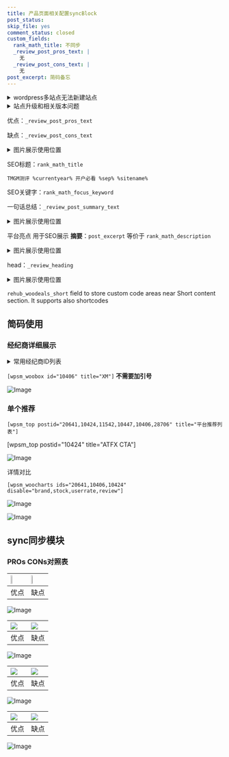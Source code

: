 ```yaml
---
title: 产品页面相关配置syncBlock
post_status: 
skip_file: yes
comment_status: closed
custom_fields:
  rank_math_title: 不同步
  _review_post_pros_text: |
    无
  _review_post_cons_text: |
    无
post_excerpt: 简码备忘
---
```

<details><summary>wordpress多站点无法新建站点</summary>

<li>和报错需要清理cookies一样的原因</li>
<li>wp-config.php里面<code>define( 'SUBDOMAIN_INSTALL', false );//子域名安装</code></li>
<li>新建子站点是用<code>define( 'SUBDOMAIN_INSTALL', true);//子域名安装</code> 完成以后，改成<code>false</code></li>
</details>

<details><summary>站点升级和相关版本问题</summary>

<p>wordpress：5.9.9
woocommerce：7.5.1
出现问题的地方：主题选项里面>><strong>Product layout >>compact style</strong></p>
<p>如何出现没有用过的字段 导致无法保存。先导出配置 然后进行修改，后面再次恢复即可。</p>
<p>出现部分字段无法显示时，需要返回默认布局后，对产品进行保存就好了。</p>
<p></p>
</details>

优点：`_review_post_pros_text`

缺点：`_review_post_cons_text`

<details><summary>图片展示使用位置</summary>

<img src="https://prod-files-secure.s3.us-west-2.amazonaws.com/39ed1227-6d7d-4570-be36-9ccd4a2c4241/f51d3d83-55d4-4bdf-9604-f37ec77ab556/Untitled.png?X-Amz-Algorithm=AWS4-HMAC-SHA256&X-Amz-Content-Sha256=UNSIGNED-PAYLOAD&X-Amz-Credential=ASIAZI2LB466RY55SRGJ%2F20250728%2Fus-west-2%2Fs3%2Faws4_request&X-Amz-Date=20250728T225525Z&X-Amz-Expires=3600&X-Amz-Security-Token=IQoJb3JpZ2luX2VjEG0aCXVzLXdlc3QtMiJIMEYCIQCbCLp7A46RfsH9LEST1WP8li2AFRCfK7B3B%2BSwtt8RGQIhAJ6%2F0PVkYP1nlRB6bAciIxQlh%2FPKHmfoWRJ0kbL1GSYaKogECJb%2F%2F%2F%2F%2F%2F%2F%2F%2F%2FwEQABoMNjM3NDIzMTgzODA1IgzRROl%2BUhiYDfPtiOcq3AOmpZ4MpDeWGKyAUuE92u21S9C276IbkaydD0pU8tmLBPLwt1SBI4jqtV7WvhpXV43ikIzoumoIwAIudRbNPIc0k%2F0NvO4s2iIIaORux9yurGiC4AuEjaBu%2FMG%2BaEr3exfDMCqZzNCeYYCyMzrpX3J7l06j1V2ld5KEWkZITB%2BuYXcERg7k%2FOwy7l2x8XjOi3NomAea8H0KrJULGHi87mCqzvgLv%2B7TCHGhBZawiLOixwXpBsDfy9FISSc5BJW%2BRzQX0oA%2BTo%2BOsPbRHTdoc1NwWWR%2B5%2BCT0uAEBqr7opM3EtPTLf7kEt9IRVrhdjk18vI5J80BSfv7%2BAhRWyVYD3pC3Fepl0Iw%2FQmoZ3Y3Fc13p8hYKvRANWCehPfk5CdAbCpNj6Mh4lZj%2F1dwq%2BNq9rWx69hTkhIKJxPOUA%2Bt%2B3SJzL%2BkVfFhGfVZOwOJqwpbrJ85JK9yS0TgPuG5kbG%2F0PRCkazTXxQhJVaCYB2WYd7wR8l0Idc0OXZY3iyWRUVd%2BQ7G8AkqnTaCzTnLtzAPKfPPQfYa%2B8TESTHDbQSAnTfZmVL9iM3JsjRQ0Ystlfo4vm%2F4FT%2Fhi%2BimFrhXiR3tOZhBiwpfshyc7uTJ2k1axaU3ZLEkTAhi9T%2FoFPwoPzC9zZ%2FEBjqkAfpw5ZeLKa9WdTsSr6ZWBxRwZI6m56yqgdXaQiPBaF0XOTkocwwQ8X21nVDX1%2B2iHw9k5fCAAYrDKypPgQL3sVh1pCIwlW5n%2FXNZE77X814d%2FqcwbhHy5nBk0Zq9iPXzS0c6FBVnUzssIsitfJoHNbc5JSfX3C4hGwH7pH3q0nFgv5blQhTyk2rXfq1R%2Bs95sUSSUeDlCFcot%2B%2Fy6jKZ%2FI5zDZIP&X-Amz-Signature=f366e3051b8ce71e4196f8f5329b020703e510009bd29bd0ed0d0875df4ec9bd&X-Amz-SignedHeaders=host&x-amz-checksum-mode=ENABLED&x-id=GetObject" alt="Image">
</details>

SEO标题：`rank_math_title`

`TMGM测评 %currentyear% 开户必看 %sep% %sitename%`

SEO关键字：`rank_math_focus_keyword`

一句话总结：`_review_post_summary_text`

<details><summary>图片展示使用位置</summary>

<img src="https://prod-files-secure.s3.us-west-2.amazonaws.com/39ed1227-6d7d-4570-be36-9ccd4a2c4241/4b96a922-296c-4f4e-8630-d1c870cbce01/Untitled.png?X-Amz-Algorithm=AWS4-HMAC-SHA256&X-Amz-Content-Sha256=UNSIGNED-PAYLOAD&X-Amz-Credential=ASIAZI2LB466UH3R63LX%2F20250728%2Fus-west-2%2Fs3%2Faws4_request&X-Amz-Date=20250728T225525Z&X-Amz-Expires=3600&X-Amz-Security-Token=IQoJb3JpZ2luX2VjEG0aCXVzLXdlc3QtMiJHMEUCIQCQZcwpF28n8x8X%2FMj1e6Ciwcxk4PXgMBdCg3o8H9UGFQIgQKUeFWt%2FuImIZuMVweKrWXfbsFafQAy9PBHnUqvJTkQqiAQIlv%2F%2F%2F%2F%2F%2F%2F%2F%2F%2FARAAGgw2Mzc0MjMxODM4MDUiDJBVLO06tLokQZ3CSSrcA13FS5%2FgCkHn9TQV6xTx2oS9c9Bxbhg9Z9MOGFmBY%2BjSCZ4Vk9j8XYA8XUGM%2FAz1ILGe4%2BSnchLsUTCCPhNIJgOITgYPAQxPpFA16SfcOS0D7d3lepAp4vhcrY5LTTtukwY%2BwAlZo03xsgM3mYRJnvFjwhtxISLZl2MyLjlIippWBOFJcaxMsqBIk1Z4MglTMdToXdldPSeWZn3Q0k82nEg7IoTEpXo%2F%2BMf0LHzg6CP5rzD5lOyrS8vKYajHHcwtElwKI5K24o96a84RB3wZsk2ZVO2OpjSgTFj2q7yy%2BXa1ROuv5lwiFMw14V3zTarIzgtaHQCFGw3r9VrdzR1SlbOBRJVdSb3vgZX4W2MoMQQjfyD%2FJ7yrB6blaZnkFAHUWsYpxnKgZL30suM4Z5M1Y4aR80OCeumeeQFYZx0FY0B1giAAQRFtxDiCO6tNNk7nEp8twfhAZn6TFypVQpyCCRYkdDu%2Bp5sRlPW%2BekY%2FY7llQ%2BDJD%2BV2Spjw0BGwM6%2F8zVtt4Km%2FWgbLS9Zv3fYWWPysGLHp2z2Qk%2BRv0r7mJXtOIyxYeCebrEY92JpEuaz2wdyY1tkh21URBaR1fm2PCL7%2Fss8h1TuhotXKK5E0THz%2BKZoz4VNHSoaNgaf7MPzNn8QGOqUBe95p8zND%2BuOYlnKQFanffqPen%2BV5pDqfILcFW024fmgBa%2FWB5%2BgI0JczsLLm61ClnkWblVW2JYKd7qwyGiCS1uOHpmec%2BjHbKeFmFSMeRSp7wpu8Gv8ljfebXUSw3Du4M%2FnkrMdhtiIlYUp7nqh6S06f2ZxmLySIrrI60RsRlyI1kz6WTt2YiGxYL6LJxPeHj4%2Fkr369srhoWyHUPbDFlOub6k0l&X-Amz-Signature=89870cb848365d633d3286170f481434c295c7905b65ed82951837c9268bc1e8&X-Amz-SignedHeaders=host&x-amz-checksum-mode=ENABLED&x-id=GetObject" alt="Image">
</details>

平台亮点 用于SEO展示 **摘要**：`post_excerpt`  等价于 `rank_math_description`

<details><summary>图片展示使用位置</summary>

<img src="https://prod-files-secure.s3.us-west-2.amazonaws.com/39ed1227-6d7d-4570-be36-9ccd4a2c4241/1ee11f63-b60a-4dfe-a7a7-d58ff23b5d88/Untitled.png?X-Amz-Algorithm=AWS4-HMAC-SHA256&X-Amz-Content-Sha256=UNSIGNED-PAYLOAD&X-Amz-Credential=ASIAZI2LB466X46NFYK3%2F20250728%2Fus-west-2%2Fs3%2Faws4_request&X-Amz-Date=20250728T225525Z&X-Amz-Expires=3600&X-Amz-Security-Token=IQoJb3JpZ2luX2VjEG0aCXVzLXdlc3QtMiJHMEUCIBGR%2Bm%2Bbn6i%2Bl5RR0g5MpxXijGGYu2iDDra6j6xKUPFXAiEAyhqJqHTTWKf%2F85Nvbl5gNDlKlyjXNhqYUMvOS08O0icqiAQIlv%2F%2F%2F%2F%2F%2F%2F%2F%2F%2FARAAGgw2Mzc0MjMxODM4MDUiDIbeAgNMnO4PdaJ%2BUircAxdqp9SIRce4gA9mZ6yNioID6NsTlnkrEsFZGNN8vOu2MpBFSvW8QiZAEt44y32Q2%2Bd4traKKQ6HSNbFigWfR9fGjiDF32wyEogfCvn4LpoilcxwNaALTMH6FTWqJsJPkbclJLtFjn8mvM2DktfhNr4HJRNbkuz7UuiyTEhUOvxXukJicAfzkSMaKbJZtND9FUneK%2F%2FJ4AgtwE%2BhXsI4IVVf6miHIUvRCoCeAgassVkLRbSSTQdR6Eu0Uh6IjkHqLFiAr1BbrfTQO%2FJp9GMlp4cCH8viD94GyPhbcTLrmi2hUdjXci6UGq%2Fqr1HCYTw%2Fr3YkVP9ZpdU3BRSbOCYzNCGkWQaSAQlTeN95ltDpdFSK2Mp%2FG81VtKYOVojSzRsVwT0gipFsYtLnTGlu5NUdxDbPG6pDae7hDcSOJbOnxNhji0AyPL8tHjxC368oVUZgvZLi%2Fv0sgMsbRi6%2ForKrsN5P3Iq3zZGGhyiI47o1O%2FTpvGQA2VmaeoSXGb9L3QKW%2B%2BF6a646up%2B3gm2C8yJ%2FaADwHFmp%2FCiLelKx%2FmLZalTMgXpLzvf9gFxa%2BAJuPi9NZqXlto0les6ujOY2RhAiEJCFtIZQ1ggdGvLbHz4fAEF9N715KTAqN0gNftu6MM%2FNn8QGOqUBBnt%2B8KYQxFdq5vxVbbgC3Z5Ju3Vc1V9RghTC5c%2FXXMXL9%2FkG6Z488kqIOwfyvhUZhmtsknxPdfVYKbSX87Koc981ezlvSrTs6wiC730s54shzjT9pLdTaeBPqTN80nHgLzthzm9MQHKG%2FWUGuaeDPsopCcP1LFBse6nKsvkP4IoGPa3uHoMFUOz4Q%2FoAnVDsncQ6xP0M99rBGBgRQVLiOJl1q7q9&X-Amz-Signature=81c502d277c86a243a690d8580f7f4603761a0adef3c5f7ca07641f8b68fed7b&X-Amz-SignedHeaders=host&x-amz-checksum-mode=ENABLED&x-id=GetObject" alt="Image">
<img src="https://prod-files-secure.s3.us-west-2.amazonaws.com/39ed1227-6d7d-4570-be36-9ccd4a2c4241/ad4118b5-78d8-4fbe-801e-3b29b5d99c01/Untitled.png?X-Amz-Algorithm=AWS4-HMAC-SHA256&X-Amz-Content-Sha256=UNSIGNED-PAYLOAD&X-Amz-Credential=ASIAZI2LB466X46NFYK3%2F20250728%2Fus-west-2%2Fs3%2Faws4_request&X-Amz-Date=20250728T225525Z&X-Amz-Expires=3600&X-Amz-Security-Token=IQoJb3JpZ2luX2VjEG0aCXVzLXdlc3QtMiJHMEUCIBGR%2Bm%2Bbn6i%2Bl5RR0g5MpxXijGGYu2iDDra6j6xKUPFXAiEAyhqJqHTTWKf%2F85Nvbl5gNDlKlyjXNhqYUMvOS08O0icqiAQIlv%2F%2F%2F%2F%2F%2F%2F%2F%2F%2FARAAGgw2Mzc0MjMxODM4MDUiDIbeAgNMnO4PdaJ%2BUircAxdqp9SIRce4gA9mZ6yNioID6NsTlnkrEsFZGNN8vOu2MpBFSvW8QiZAEt44y32Q2%2Bd4traKKQ6HSNbFigWfR9fGjiDF32wyEogfCvn4LpoilcxwNaALTMH6FTWqJsJPkbclJLtFjn8mvM2DktfhNr4HJRNbkuz7UuiyTEhUOvxXukJicAfzkSMaKbJZtND9FUneK%2F%2FJ4AgtwE%2BhXsI4IVVf6miHIUvRCoCeAgassVkLRbSSTQdR6Eu0Uh6IjkHqLFiAr1BbrfTQO%2FJp9GMlp4cCH8viD94GyPhbcTLrmi2hUdjXci6UGq%2Fqr1HCYTw%2Fr3YkVP9ZpdU3BRSbOCYzNCGkWQaSAQlTeN95ltDpdFSK2Mp%2FG81VtKYOVojSzRsVwT0gipFsYtLnTGlu5NUdxDbPG6pDae7hDcSOJbOnxNhji0AyPL8tHjxC368oVUZgvZLi%2Fv0sgMsbRi6%2ForKrsN5P3Iq3zZGGhyiI47o1O%2FTpvGQA2VmaeoSXGb9L3QKW%2B%2BF6a646up%2B3gm2C8yJ%2FaADwHFmp%2FCiLelKx%2FmLZalTMgXpLzvf9gFxa%2BAJuPi9NZqXlto0les6ujOY2RhAiEJCFtIZQ1ggdGvLbHz4fAEF9N715KTAqN0gNftu6MM%2FNn8QGOqUBBnt%2B8KYQxFdq5vxVbbgC3Z5Ju3Vc1V9RghTC5c%2FXXMXL9%2FkG6Z488kqIOwfyvhUZhmtsknxPdfVYKbSX87Koc981ezlvSrTs6wiC730s54shzjT9pLdTaeBPqTN80nHgLzthzm9MQHKG%2FWUGuaeDPsopCcP1LFBse6nKsvkP4IoGPa3uHoMFUOz4Q%2FoAnVDsncQ6xP0M99rBGBgRQVLiOJl1q7q9&X-Amz-Signature=8431be25153b518526b583f5271b47af2c8d8ab80a5d5bd4adc9d879089b22b3&X-Amz-SignedHeaders=host&x-amz-checksum-mode=ENABLED&x-id=GetObject" alt="Image">
<img src="https://prod-files-secure.s3.us-west-2.amazonaws.com/39ed1227-6d7d-4570-be36-9ccd4a2c4241/a38cf7c9-a79c-4b64-9e94-13589fe0758b/Untitled.png?X-Amz-Algorithm=AWS4-HMAC-SHA256&X-Amz-Content-Sha256=UNSIGNED-PAYLOAD&X-Amz-Credential=ASIAZI2LB466X46NFYK3%2F20250728%2Fus-west-2%2Fs3%2Faws4_request&X-Amz-Date=20250728T225525Z&X-Amz-Expires=3600&X-Amz-Security-Token=IQoJb3JpZ2luX2VjEG0aCXVzLXdlc3QtMiJHMEUCIBGR%2Bm%2Bbn6i%2Bl5RR0g5MpxXijGGYu2iDDra6j6xKUPFXAiEAyhqJqHTTWKf%2F85Nvbl5gNDlKlyjXNhqYUMvOS08O0icqiAQIlv%2F%2F%2F%2F%2F%2F%2F%2F%2F%2FARAAGgw2Mzc0MjMxODM4MDUiDIbeAgNMnO4PdaJ%2BUircAxdqp9SIRce4gA9mZ6yNioID6NsTlnkrEsFZGNN8vOu2MpBFSvW8QiZAEt44y32Q2%2Bd4traKKQ6HSNbFigWfR9fGjiDF32wyEogfCvn4LpoilcxwNaALTMH6FTWqJsJPkbclJLtFjn8mvM2DktfhNr4HJRNbkuz7UuiyTEhUOvxXukJicAfzkSMaKbJZtND9FUneK%2F%2FJ4AgtwE%2BhXsI4IVVf6miHIUvRCoCeAgassVkLRbSSTQdR6Eu0Uh6IjkHqLFiAr1BbrfTQO%2FJp9GMlp4cCH8viD94GyPhbcTLrmi2hUdjXci6UGq%2Fqr1HCYTw%2Fr3YkVP9ZpdU3BRSbOCYzNCGkWQaSAQlTeN95ltDpdFSK2Mp%2FG81VtKYOVojSzRsVwT0gipFsYtLnTGlu5NUdxDbPG6pDae7hDcSOJbOnxNhji0AyPL8tHjxC368oVUZgvZLi%2Fv0sgMsbRi6%2ForKrsN5P3Iq3zZGGhyiI47o1O%2FTpvGQA2VmaeoSXGb9L3QKW%2B%2BF6a646up%2B3gm2C8yJ%2FaADwHFmp%2FCiLelKx%2FmLZalTMgXpLzvf9gFxa%2BAJuPi9NZqXlto0les6ujOY2RhAiEJCFtIZQ1ggdGvLbHz4fAEF9N715KTAqN0gNftu6MM%2FNn8QGOqUBBnt%2B8KYQxFdq5vxVbbgC3Z5Ju3Vc1V9RghTC5c%2FXXMXL9%2FkG6Z488kqIOwfyvhUZhmtsknxPdfVYKbSX87Koc981ezlvSrTs6wiC730s54shzjT9pLdTaeBPqTN80nHgLzthzm9MQHKG%2FWUGuaeDPsopCcP1LFBse6nKsvkP4IoGPa3uHoMFUOz4Q%2FoAnVDsncQ6xP0M99rBGBgRQVLiOJl1q7q9&X-Amz-Signature=cb02233826882ec68bcd63b90e71fa06a2a7019d0ffc27b76af25f9236c45460&X-Amz-SignedHeaders=host&x-amz-checksum-mode=ENABLED&x-id=GetObject" alt="Image">
<img src="https://prod-files-secure.s3.us-west-2.amazonaws.com/39ed1227-6d7d-4570-be36-9ccd4a2c4241/7da6fc1e-d2ac-42ae-8c75-cb5749aa18f6/Untitled.png?X-Amz-Algorithm=AWS4-HMAC-SHA256&X-Amz-Content-Sha256=UNSIGNED-PAYLOAD&X-Amz-Credential=ASIAZI2LB466X46NFYK3%2F20250728%2Fus-west-2%2Fs3%2Faws4_request&X-Amz-Date=20250728T225525Z&X-Amz-Expires=3600&X-Amz-Security-Token=IQoJb3JpZ2luX2VjEG0aCXVzLXdlc3QtMiJHMEUCIBGR%2Bm%2Bbn6i%2Bl5RR0g5MpxXijGGYu2iDDra6j6xKUPFXAiEAyhqJqHTTWKf%2F85Nvbl5gNDlKlyjXNhqYUMvOS08O0icqiAQIlv%2F%2F%2F%2F%2F%2F%2F%2F%2F%2FARAAGgw2Mzc0MjMxODM4MDUiDIbeAgNMnO4PdaJ%2BUircAxdqp9SIRce4gA9mZ6yNioID6NsTlnkrEsFZGNN8vOu2MpBFSvW8QiZAEt44y32Q2%2Bd4traKKQ6HSNbFigWfR9fGjiDF32wyEogfCvn4LpoilcxwNaALTMH6FTWqJsJPkbclJLtFjn8mvM2DktfhNr4HJRNbkuz7UuiyTEhUOvxXukJicAfzkSMaKbJZtND9FUneK%2F%2FJ4AgtwE%2BhXsI4IVVf6miHIUvRCoCeAgassVkLRbSSTQdR6Eu0Uh6IjkHqLFiAr1BbrfTQO%2FJp9GMlp4cCH8viD94GyPhbcTLrmi2hUdjXci6UGq%2Fqr1HCYTw%2Fr3YkVP9ZpdU3BRSbOCYzNCGkWQaSAQlTeN95ltDpdFSK2Mp%2FG81VtKYOVojSzRsVwT0gipFsYtLnTGlu5NUdxDbPG6pDae7hDcSOJbOnxNhji0AyPL8tHjxC368oVUZgvZLi%2Fv0sgMsbRi6%2ForKrsN5P3Iq3zZGGhyiI47o1O%2FTpvGQA2VmaeoSXGb9L3QKW%2B%2BF6a646up%2B3gm2C8yJ%2FaADwHFmp%2FCiLelKx%2FmLZalTMgXpLzvf9gFxa%2BAJuPi9NZqXlto0les6ujOY2RhAiEJCFtIZQ1ggdGvLbHz4fAEF9N715KTAqN0gNftu6MM%2FNn8QGOqUBBnt%2B8KYQxFdq5vxVbbgC3Z5Ju3Vc1V9RghTC5c%2FXXMXL9%2FkG6Z488kqIOwfyvhUZhmtsknxPdfVYKbSX87Koc981ezlvSrTs6wiC730s54shzjT9pLdTaeBPqTN80nHgLzthzm9MQHKG%2FWUGuaeDPsopCcP1LFBse6nKsvkP4IoGPa3uHoMFUOz4Q%2FoAnVDsncQ6xP0M99rBGBgRQVLiOJl1q7q9&X-Amz-Signature=dcab51a065a8c500f84a86fa4c56034495961c7b7756a6f5a103948742a0addb&X-Amz-SignedHeaders=host&x-amz-checksum-mode=ENABLED&x-id=GetObject" alt="Image">
<img src="https://prod-files-secure.s3.us-west-2.amazonaws.com/39ed1227-6d7d-4570-be36-9ccd4a2c4241/7e97f40a-eaee-47f5-b2f9-475f96808fa7/Untitled.png?X-Amz-Algorithm=AWS4-HMAC-SHA256&X-Amz-Content-Sha256=UNSIGNED-PAYLOAD&X-Amz-Credential=ASIAZI2LB466X46NFYK3%2F20250728%2Fus-west-2%2Fs3%2Faws4_request&X-Amz-Date=20250728T225525Z&X-Amz-Expires=3600&X-Amz-Security-Token=IQoJb3JpZ2luX2VjEG0aCXVzLXdlc3QtMiJHMEUCIBGR%2Bm%2Bbn6i%2Bl5RR0g5MpxXijGGYu2iDDra6j6xKUPFXAiEAyhqJqHTTWKf%2F85Nvbl5gNDlKlyjXNhqYUMvOS08O0icqiAQIlv%2F%2F%2F%2F%2F%2F%2F%2F%2F%2FARAAGgw2Mzc0MjMxODM4MDUiDIbeAgNMnO4PdaJ%2BUircAxdqp9SIRce4gA9mZ6yNioID6NsTlnkrEsFZGNN8vOu2MpBFSvW8QiZAEt44y32Q2%2Bd4traKKQ6HSNbFigWfR9fGjiDF32wyEogfCvn4LpoilcxwNaALTMH6FTWqJsJPkbclJLtFjn8mvM2DktfhNr4HJRNbkuz7UuiyTEhUOvxXukJicAfzkSMaKbJZtND9FUneK%2F%2FJ4AgtwE%2BhXsI4IVVf6miHIUvRCoCeAgassVkLRbSSTQdR6Eu0Uh6IjkHqLFiAr1BbrfTQO%2FJp9GMlp4cCH8viD94GyPhbcTLrmi2hUdjXci6UGq%2Fqr1HCYTw%2Fr3YkVP9ZpdU3BRSbOCYzNCGkWQaSAQlTeN95ltDpdFSK2Mp%2FG81VtKYOVojSzRsVwT0gipFsYtLnTGlu5NUdxDbPG6pDae7hDcSOJbOnxNhji0AyPL8tHjxC368oVUZgvZLi%2Fv0sgMsbRi6%2ForKrsN5P3Iq3zZGGhyiI47o1O%2FTpvGQA2VmaeoSXGb9L3QKW%2B%2BF6a646up%2B3gm2C8yJ%2FaADwHFmp%2FCiLelKx%2FmLZalTMgXpLzvf9gFxa%2BAJuPi9NZqXlto0les6ujOY2RhAiEJCFtIZQ1ggdGvLbHz4fAEF9N715KTAqN0gNftu6MM%2FNn8QGOqUBBnt%2B8KYQxFdq5vxVbbgC3Z5Ju3Vc1V9RghTC5c%2FXXMXL9%2FkG6Z488kqIOwfyvhUZhmtsknxPdfVYKbSX87Koc981ezlvSrTs6wiC730s54shzjT9pLdTaeBPqTN80nHgLzthzm9MQHKG%2FWUGuaeDPsopCcP1LFBse6nKsvkP4IoGPa3uHoMFUOz4Q%2FoAnVDsncQ6xP0M99rBGBgRQVLiOJl1q7q9&X-Amz-Signature=97f06984848a421321d7884de5373af31ecfc0e2ae196dd2b45208ab4390a228&X-Amz-SignedHeaders=host&x-amz-checksum-mode=ENABLED&x-id=GetObject" alt="Image">
</details>

head：`_review_heading`

<details><summary>图片展示使用位置</summary>

<img src="https://prod-files-secure.s3.us-west-2.amazonaws.com/39ed1227-6d7d-4570-be36-9ccd4a2c4241/3a4650ad-9887-415c-889a-edd51fa54f27/Untitled.png?X-Amz-Algorithm=AWS4-HMAC-SHA256&X-Amz-Content-Sha256=UNSIGNED-PAYLOAD&X-Amz-Credential=ASIAZI2LB4667ZSZQDK7%2F20250728%2Fus-west-2%2Fs3%2Faws4_request&X-Amz-Date=20250728T225526Z&X-Amz-Expires=3600&X-Amz-Security-Token=IQoJb3JpZ2luX2VjEG0aCXVzLXdlc3QtMiJGMEQCIBqQgST%2BG1lQzXqQt4MQvnnEl%2FeQbj5nG12ZTQUkpFUrAiBU7qk%2BlTeKKdcy%2BWSkBRygXGcL8HgNdF0M8%2B%2B0LNXV7CqIBAiW%2F%2F%2F%2F%2F%2F%2F%2F%2F%2F8BEAAaDDYzNzQyMzE4MzgwNSIM4npo2J9lmIPpl%2F0VKtwD9oty3A9ZpZy7397GPujCU8CWI4QrSWdEHe5HN1ZI3XYmtgGUBeWnu381TdoLmxLKFJEaP6fxLdBWfp1Fqo92o68ubOMhybdnIJ6rbmgnsiLsSFRyP3uZfEB%2Fw4uI2t%2Fn3ESpMDu3ze7ncWxAqZ%2BDR95rhR3XrBdD3U7ZYVKoqx38EWiRgO0D7oYZRMWybFhpJtrSj%2FqJVLYTKA7wFRvNj8gDATjinYYtPHrfB0vRjpxRl640VBje2KGu6jMu5ssMNOdUyTTgv%2FJWfRBy5x6mBNOxStmVtI8xDf%2BnYVpSinKVP7QFdK2LdUjFTLdNUGsg35A0QBl0HxEwKfylPyH4kK7f1Nz7m8u73KaltmXpvPCHjJJGEAJsPQKknOlqO3Gbw57%2F2gGx6erx8fyuuVYoIRVWOAFA36jAGRPnZo0nwgpVdK6KEu5uDUk1Ind71XpPsigrGD32QJru0eZiyOBbeZ%2FMmtVU8f%2B7w3F3I9w4DiypB4wh7qOjviH%2BsyAzPW1%2BU%2Fe7W9gUY48ZAZEOdWvapmrjDPqGS2L1tOTi5TKwxJF2nIiIlL6Idio6Rg04m%2BQ1Lfx22723cmpKiJNEV9gU3AerHF78JjQyj5Am01OvDwSA7hv4JrByWHp3mN4wrM2fxAY6pgGJtkYMgjlZLd4DMKcfCQ6Y8mh2SqpoKpbeYKY12ZEov0gGeVeOMR%2FAcksskBK%2BUMNSWIGiNHlDwogAOIZiBonuWyTr%2BwxLYMbgvMYhLTXiHUq%2BCXgXp6zpw0jOvLQ5RK2o8TDWbd56fdsysDB32A%2BEaqWVBMTBdoqKk7HC6lblr0F10tkWFo5oqCMxhIjmOPJtcWdJxBjWzvgVydg8DxoRjsjxh0CH&X-Amz-Signature=bd95ce0d7e7d4d655bb6cded7930bca430a0dda49b6aebf6a7e5959fe13020a6&X-Amz-SignedHeaders=host&x-amz-checksum-mode=ENABLED&x-id=GetObject" alt="Image">
</details>

`rehub_woodeals_short`	field to store custom code areas near Short content section. It supports also shortcodes



## 简码使用

### 经纪商详细展示

<details><summary>常用经纪商ID列表</summary>

<pre><code class="php">嘉盛 ===> 20641  [wpsm_woobox id="20641" title="嘉盛"]
易信easymarkets ===> 11542  [wpsm_woobox id="11542" title="易信easymarkets"]
ATFX外汇 ===> 10424  [wpsm_woobox id="10424" title="ATFX"]
XM ===> 10406  [wpsm_woobox id="10406" title="XM"]
TMGM ===> 29622  [wpsm_woobox id="29622" title="TMGM"]
HYCM ===> 10447  [wpsm_woobox id="10447" title="HYCM"]
fpmarkets澳福外汇 ===> 20639  [wpsm_woobox id="20639" title="fpmarkets澳福外汇"]</code></pre>
</details>

`[wpsm_woobox id="10406" title="XM"]` **不需要加引号**

![Image](https://prod-files-secure.s3.us-west-2.amazonaws.com/39ed1227-6d7d-4570-be36-9ccd4a2c4241/4f898f9d-0fa7-4e43-acd3-ac6bc7be575a/Untitled.png?X-Amz-Algorithm=AWS4-HMAC-SHA256&X-Amz-Content-Sha256=UNSIGNED-PAYLOAD&X-Amz-Credential=ASIAZI2LB466WXJ3NUYI%2F20250728%2Fus-west-2%2Fs3%2Faws4_request&X-Amz-Date=20250728T225524Z&X-Amz-Expires=3600&X-Amz-Security-Token=IQoJb3JpZ2luX2VjEG0aCXVzLXdlc3QtMiJIMEYCIQCKXBtXm6ejld1f6rdPQZ%2BcT1KWuj%2BnrAoliHpE9XAZTAIhAIkHNl2dFAPK7J2ePGTpnF9eypsRT9fsIipkgd0nKkzEKogECJb%2F%2F%2F%2F%2F%2F%2F%2F%2F%2FwEQABoMNjM3NDIzMTgzODA1Igy%2Bu9IvtMdAs1jW%2FGUq3ANeeMfu%2BZTdoltPIa0Z7oKyutKmTYcrhexaHoaP7ktya0TPnZlwtwe4YvGZ0rQ6OJkeLEnyJm38HqQ%2Bk%2B878ikmmjpRBh0Dfyn5BjhLSQlzxng1GUQBxvKVYo%2BjCoFnsrdBqVvo4xeCnu%2FFTe2nMduHW1mu1L6AchOWwNGDr%2BbP%2FFutUnFUUIQHksPwlkP%2BVedgFJcwngIWkVjav2C7aHQxb558gQc4xNrSCO5V%2BcG8L6Tll99cvIMbh2a64S%2F4xJR4VefKdInIdLeQD6lvHx9oHKUXw6L2EwjhDn3vKgEflFQGv3Vrhdh59QUz14n4cXKfYMm7gRQrnRGOYURhiTWocww%2BPdbnwBiFTmqJNo5MQJ6vmU4p9yMYI%2BbA64zxVgi1VSkJ6bBv3lN7nIRjW7OI%2B6bUBW5AUI9Y7VSdKYdkUMsYiK75By2DFpJ1%2FE6l5lD3v8We7rrQ3Zb%2BBj1DtG0a2pmhbEZHWnAKNew6pMVjsYYpeM1Lj1qhI79S8Vun%2BW6a5tR%2F1MA1YX8KZbJi5zMQgl8%2BckLFL3Aj%2BipV1NSb11u2slFvY6FamMB6D%2BUmBjepuESFQEpqJSutQD3MdwILxj04PfeJ7KEANO3TbPjQ%2BCOFZ9ucLEs7mYseYzCWzZ%2FEBjqkAZDsv%2FLAvJcQJFgkpJjq0QNcTbXEijfWm%2FkJa3rsZq7i0xR2GBqW1llXkUBntgJ9J%2B%2FyJrjoYTW1Ky9L3nrJ5%2Fl60nwkUSlGlKePlaLfU875ZWJFkLBnPo%2FhS7qVsNXG5O1UE%2FI0fvmeFilA%2FFj5XZL9zaR8cYCxvwOuPaqSDVUVg1veQAtVFp0eIG104fABQjEOU8ZCFQ3dB%2FfqqOKJgBi0HNwB&X-Amz-Signature=3dc11ec7f3aa0a4694e6a3c300a5401ea23a256a57c4c4a323fb4961a412d37f&X-Amz-SignedHeaders=host&x-amz-checksum-mode=ENABLED&x-id=GetObject)

### 单个推荐
`[wpsm_top postid="20641,10424,11542,10447,10406,28706" title="平台推荐列表"]`

[wpsm_top postid="10424" title="ATFX CTA"]

![Image](https://prod-files-secure.s3.us-west-2.amazonaws.com/39ed1227-6d7d-4570-be36-9ccd4a2c4241/5ac620dc-51a8-48b6-b55d-91f47299193c/Untitled.png?X-Amz-Algorithm=AWS4-HMAC-SHA256&X-Amz-Content-Sha256=UNSIGNED-PAYLOAD&X-Amz-Credential=ASIAZI2LB466WXJ3NUYI%2F20250728%2Fus-west-2%2Fs3%2Faws4_request&X-Amz-Date=20250728T225524Z&X-Amz-Expires=3600&X-Amz-Security-Token=IQoJb3JpZ2luX2VjEG0aCXVzLXdlc3QtMiJIMEYCIQCKXBtXm6ejld1f6rdPQZ%2BcT1KWuj%2BnrAoliHpE9XAZTAIhAIkHNl2dFAPK7J2ePGTpnF9eypsRT9fsIipkgd0nKkzEKogECJb%2F%2F%2F%2F%2F%2F%2F%2F%2F%2FwEQABoMNjM3NDIzMTgzODA1Igy%2Bu9IvtMdAs1jW%2FGUq3ANeeMfu%2BZTdoltPIa0Z7oKyutKmTYcrhexaHoaP7ktya0TPnZlwtwe4YvGZ0rQ6OJkeLEnyJm38HqQ%2Bk%2B878ikmmjpRBh0Dfyn5BjhLSQlzxng1GUQBxvKVYo%2BjCoFnsrdBqVvo4xeCnu%2FFTe2nMduHW1mu1L6AchOWwNGDr%2BbP%2FFutUnFUUIQHksPwlkP%2BVedgFJcwngIWkVjav2C7aHQxb558gQc4xNrSCO5V%2BcG8L6Tll99cvIMbh2a64S%2F4xJR4VefKdInIdLeQD6lvHx9oHKUXw6L2EwjhDn3vKgEflFQGv3Vrhdh59QUz14n4cXKfYMm7gRQrnRGOYURhiTWocww%2BPdbnwBiFTmqJNo5MQJ6vmU4p9yMYI%2BbA64zxVgi1VSkJ6bBv3lN7nIRjW7OI%2B6bUBW5AUI9Y7VSdKYdkUMsYiK75By2DFpJ1%2FE6l5lD3v8We7rrQ3Zb%2BBj1DtG0a2pmhbEZHWnAKNew6pMVjsYYpeM1Lj1qhI79S8Vun%2BW6a5tR%2F1MA1YX8KZbJi5zMQgl8%2BckLFL3Aj%2BipV1NSb11u2slFvY6FamMB6D%2BUmBjepuESFQEpqJSutQD3MdwILxj04PfeJ7KEANO3TbPjQ%2BCOFZ9ucLEs7mYseYzCWzZ%2FEBjqkAZDsv%2FLAvJcQJFgkpJjq0QNcTbXEijfWm%2FkJa3rsZq7i0xR2GBqW1llXkUBntgJ9J%2B%2FyJrjoYTW1Ky9L3nrJ5%2Fl60nwkUSlGlKePlaLfU875ZWJFkLBnPo%2FhS7qVsNXG5O1UE%2FI0fvmeFilA%2FFj5XZL9zaR8cYCxvwOuPaqSDVUVg1veQAtVFp0eIG104fABQjEOU8ZCFQ3dB%2FfqqOKJgBi0HNwB&X-Amz-Signature=863f862e54c16854041044842a26ba24f9e5f18ba094bdf9144b46d4792cd61a&X-Amz-SignedHeaders=host&x-amz-checksum-mode=ENABLED&x-id=GetObject)

详情对比

`[wpsm_woocharts ids="20641,10406,10424" disable="brand,stock,userrate,review"]`

![Image](https://prod-files-secure.s3.us-west-2.amazonaws.com/39ed1227-6d7d-4570-be36-9ccd4a2c4241/bf3ba45f-b9f3-4295-8aef-b4a495fd25f4/Untitled.png?X-Amz-Algorithm=AWS4-HMAC-SHA256&X-Amz-Content-Sha256=UNSIGNED-PAYLOAD&X-Amz-Credential=ASIAZI2LB466WXJ3NUYI%2F20250728%2Fus-west-2%2Fs3%2Faws4_request&X-Amz-Date=20250728T225524Z&X-Amz-Expires=3600&X-Amz-Security-Token=IQoJb3JpZ2luX2VjEG0aCXVzLXdlc3QtMiJIMEYCIQCKXBtXm6ejld1f6rdPQZ%2BcT1KWuj%2BnrAoliHpE9XAZTAIhAIkHNl2dFAPK7J2ePGTpnF9eypsRT9fsIipkgd0nKkzEKogECJb%2F%2F%2F%2F%2F%2F%2F%2F%2F%2FwEQABoMNjM3NDIzMTgzODA1Igy%2Bu9IvtMdAs1jW%2FGUq3ANeeMfu%2BZTdoltPIa0Z7oKyutKmTYcrhexaHoaP7ktya0TPnZlwtwe4YvGZ0rQ6OJkeLEnyJm38HqQ%2Bk%2B878ikmmjpRBh0Dfyn5BjhLSQlzxng1GUQBxvKVYo%2BjCoFnsrdBqVvo4xeCnu%2FFTe2nMduHW1mu1L6AchOWwNGDr%2BbP%2FFutUnFUUIQHksPwlkP%2BVedgFJcwngIWkVjav2C7aHQxb558gQc4xNrSCO5V%2BcG8L6Tll99cvIMbh2a64S%2F4xJR4VefKdInIdLeQD6lvHx9oHKUXw6L2EwjhDn3vKgEflFQGv3Vrhdh59QUz14n4cXKfYMm7gRQrnRGOYURhiTWocww%2BPdbnwBiFTmqJNo5MQJ6vmU4p9yMYI%2BbA64zxVgi1VSkJ6bBv3lN7nIRjW7OI%2B6bUBW5AUI9Y7VSdKYdkUMsYiK75By2DFpJ1%2FE6l5lD3v8We7rrQ3Zb%2BBj1DtG0a2pmhbEZHWnAKNew6pMVjsYYpeM1Lj1qhI79S8Vun%2BW6a5tR%2F1MA1YX8KZbJi5zMQgl8%2BckLFL3Aj%2BipV1NSb11u2slFvY6FamMB6D%2BUmBjepuESFQEpqJSutQD3MdwILxj04PfeJ7KEANO3TbPjQ%2BCOFZ9ucLEs7mYseYzCWzZ%2FEBjqkAZDsv%2FLAvJcQJFgkpJjq0QNcTbXEijfWm%2FkJa3rsZq7i0xR2GBqW1llXkUBntgJ9J%2B%2FyJrjoYTW1Ky9L3nrJ5%2Fl60nwkUSlGlKePlaLfU875ZWJFkLBnPo%2FhS7qVsNXG5O1UE%2FI0fvmeFilA%2FFj5XZL9zaR8cYCxvwOuPaqSDVUVg1veQAtVFp0eIG104fABQjEOU8ZCFQ3dB%2FfqqOKJgBi0HNwB&X-Amz-Signature=25343015cd8693c40fd821fcce08cdd297e29c1816c851e5df07342c23628e57&X-Amz-SignedHeaders=host&x-amz-checksum-mode=ENABLED&x-id=GetObject)

![Image](https://prod-files-secure.s3.us-west-2.amazonaws.com/39ed1227-6d7d-4570-be36-9ccd4a2c4241/30bc56ef-f383-4b48-9768-2ebc9e436ec0/Untitled.png?X-Amz-Algorithm=AWS4-HMAC-SHA256&X-Amz-Content-Sha256=UNSIGNED-PAYLOAD&X-Amz-Credential=ASIAZI2LB466WXJ3NUYI%2F20250728%2Fus-west-2%2Fs3%2Faws4_request&X-Amz-Date=20250728T225524Z&X-Amz-Expires=3600&X-Amz-Security-Token=IQoJb3JpZ2luX2VjEG0aCXVzLXdlc3QtMiJIMEYCIQCKXBtXm6ejld1f6rdPQZ%2BcT1KWuj%2BnrAoliHpE9XAZTAIhAIkHNl2dFAPK7J2ePGTpnF9eypsRT9fsIipkgd0nKkzEKogECJb%2F%2F%2F%2F%2F%2F%2F%2F%2F%2FwEQABoMNjM3NDIzMTgzODA1Igy%2Bu9IvtMdAs1jW%2FGUq3ANeeMfu%2BZTdoltPIa0Z7oKyutKmTYcrhexaHoaP7ktya0TPnZlwtwe4YvGZ0rQ6OJkeLEnyJm38HqQ%2Bk%2B878ikmmjpRBh0Dfyn5BjhLSQlzxng1GUQBxvKVYo%2BjCoFnsrdBqVvo4xeCnu%2FFTe2nMduHW1mu1L6AchOWwNGDr%2BbP%2FFutUnFUUIQHksPwlkP%2BVedgFJcwngIWkVjav2C7aHQxb558gQc4xNrSCO5V%2BcG8L6Tll99cvIMbh2a64S%2F4xJR4VefKdInIdLeQD6lvHx9oHKUXw6L2EwjhDn3vKgEflFQGv3Vrhdh59QUz14n4cXKfYMm7gRQrnRGOYURhiTWocww%2BPdbnwBiFTmqJNo5MQJ6vmU4p9yMYI%2BbA64zxVgi1VSkJ6bBv3lN7nIRjW7OI%2B6bUBW5AUI9Y7VSdKYdkUMsYiK75By2DFpJ1%2FE6l5lD3v8We7rrQ3Zb%2BBj1DtG0a2pmhbEZHWnAKNew6pMVjsYYpeM1Lj1qhI79S8Vun%2BW6a5tR%2F1MA1YX8KZbJi5zMQgl8%2BckLFL3Aj%2BipV1NSb11u2slFvY6FamMB6D%2BUmBjepuESFQEpqJSutQD3MdwILxj04PfeJ7KEANO3TbPjQ%2BCOFZ9ucLEs7mYseYzCWzZ%2FEBjqkAZDsv%2FLAvJcQJFgkpJjq0QNcTbXEijfWm%2FkJa3rsZq7i0xR2GBqW1llXkUBntgJ9J%2B%2FyJrjoYTW1Ky9L3nrJ5%2Fl60nwkUSlGlKePlaLfU875ZWJFkLBnPo%2FhS7qVsNXG5O1UE%2FI0fvmeFilA%2FFj5XZL9zaR8cYCxvwOuPaqSDVUVg1veQAtVFp0eIG104fABQjEOU8ZCFQ3dB%2FfqqOKJgBi0HNwB&X-Amz-Signature=3a2cf6ecc9700bd6b4b9d007ba7fcb2528ae37124319416f0e5e89020f399a49&X-Amz-SignedHeaders=host&x-amz-checksum-mode=ENABLED&x-id=GetObject)

## sync同步模块

### PROs CONs对照表

| <img src="https://cdn.ifttt.fun/gh/jarlin8/OSS@main/icons/customize/pros.svg" height="auto" width="37.3%"> | <img src="https://cdn.ifttt.fun/gh/jarlin8/OSS@main/icons/customize/cons.svg" height="auto" width="28.8%"> |
| :--- | :--- |
| 优点 | 缺点 |

![Image](https://prod-files-secure.s3.us-west-2.amazonaws.com/39ed1227-6d7d-4570-be36-9ccd4a2c4241/8742b755-dfb5-4004-9a5f-d6e561664bd8/Untitled.png?X-Amz-Algorithm=AWS4-HMAC-SHA256&X-Amz-Content-Sha256=UNSIGNED-PAYLOAD&X-Amz-Credential=ASIAZI2LB466WXJ3NUYI%2F20250728%2Fus-west-2%2Fs3%2Faws4_request&X-Amz-Date=20250728T225524Z&X-Amz-Expires=3600&X-Amz-Security-Token=IQoJb3JpZ2luX2VjEG0aCXVzLXdlc3QtMiJIMEYCIQCKXBtXm6ejld1f6rdPQZ%2BcT1KWuj%2BnrAoliHpE9XAZTAIhAIkHNl2dFAPK7J2ePGTpnF9eypsRT9fsIipkgd0nKkzEKogECJb%2F%2F%2F%2F%2F%2F%2F%2F%2F%2FwEQABoMNjM3NDIzMTgzODA1Igy%2Bu9IvtMdAs1jW%2FGUq3ANeeMfu%2BZTdoltPIa0Z7oKyutKmTYcrhexaHoaP7ktya0TPnZlwtwe4YvGZ0rQ6OJkeLEnyJm38HqQ%2Bk%2B878ikmmjpRBh0Dfyn5BjhLSQlzxng1GUQBxvKVYo%2BjCoFnsrdBqVvo4xeCnu%2FFTe2nMduHW1mu1L6AchOWwNGDr%2BbP%2FFutUnFUUIQHksPwlkP%2BVedgFJcwngIWkVjav2C7aHQxb558gQc4xNrSCO5V%2BcG8L6Tll99cvIMbh2a64S%2F4xJR4VefKdInIdLeQD6lvHx9oHKUXw6L2EwjhDn3vKgEflFQGv3Vrhdh59QUz14n4cXKfYMm7gRQrnRGOYURhiTWocww%2BPdbnwBiFTmqJNo5MQJ6vmU4p9yMYI%2BbA64zxVgi1VSkJ6bBv3lN7nIRjW7OI%2B6bUBW5AUI9Y7VSdKYdkUMsYiK75By2DFpJ1%2FE6l5lD3v8We7rrQ3Zb%2BBj1DtG0a2pmhbEZHWnAKNew6pMVjsYYpeM1Lj1qhI79S8Vun%2BW6a5tR%2F1MA1YX8KZbJi5zMQgl8%2BckLFL3Aj%2BipV1NSb11u2slFvY6FamMB6D%2BUmBjepuESFQEpqJSutQD3MdwILxj04PfeJ7KEANO3TbPjQ%2BCOFZ9ucLEs7mYseYzCWzZ%2FEBjqkAZDsv%2FLAvJcQJFgkpJjq0QNcTbXEijfWm%2FkJa3rsZq7i0xR2GBqW1llXkUBntgJ9J%2B%2FyJrjoYTW1Ky9L3nrJ5%2Fl60nwkUSlGlKePlaLfU875ZWJFkLBnPo%2FhS7qVsNXG5O1UE%2FI0fvmeFilA%2FFj5XZL9zaR8cYCxvwOuPaqSDVUVg1veQAtVFp0eIG104fABQjEOU8ZCFQ3dB%2FfqqOKJgBi0HNwB&X-Amz-Signature=ada25a2a83769789fd7754c4f997141cb0b3a7a116a6fd86a99cec0f5ead5c25&X-Amz-SignedHeaders=host&x-amz-checksum-mode=ENABLED&x-id=GetObject)

| <img src="https://cdn.ifttt.fun/gh/jarlin8/OSS@main/icons/customize/pros1.svg" height="auto"> | <img src="https://cdn.ifttt.fun/gh/jarlin8/OSS@main/icons/customize/cons1.svg" height="auto"> |
| :--- | :--- |
| 优点 | 缺点 |

![Image](https://prod-files-secure.s3.us-west-2.amazonaws.com/39ed1227-6d7d-4570-be36-9ccd4a2c4241/806358f8-c9c4-4e17-bb35-c6c76a5397a5/Untitled.png?X-Amz-Algorithm=AWS4-HMAC-SHA256&X-Amz-Content-Sha256=UNSIGNED-PAYLOAD&X-Amz-Credential=ASIAZI2LB466WXJ3NUYI%2F20250728%2Fus-west-2%2Fs3%2Faws4_request&X-Amz-Date=20250728T225524Z&X-Amz-Expires=3600&X-Amz-Security-Token=IQoJb3JpZ2luX2VjEG0aCXVzLXdlc3QtMiJIMEYCIQCKXBtXm6ejld1f6rdPQZ%2BcT1KWuj%2BnrAoliHpE9XAZTAIhAIkHNl2dFAPK7J2ePGTpnF9eypsRT9fsIipkgd0nKkzEKogECJb%2F%2F%2F%2F%2F%2F%2F%2F%2F%2FwEQABoMNjM3NDIzMTgzODA1Igy%2Bu9IvtMdAs1jW%2FGUq3ANeeMfu%2BZTdoltPIa0Z7oKyutKmTYcrhexaHoaP7ktya0TPnZlwtwe4YvGZ0rQ6OJkeLEnyJm38HqQ%2Bk%2B878ikmmjpRBh0Dfyn5BjhLSQlzxng1GUQBxvKVYo%2BjCoFnsrdBqVvo4xeCnu%2FFTe2nMduHW1mu1L6AchOWwNGDr%2BbP%2FFutUnFUUIQHksPwlkP%2BVedgFJcwngIWkVjav2C7aHQxb558gQc4xNrSCO5V%2BcG8L6Tll99cvIMbh2a64S%2F4xJR4VefKdInIdLeQD6lvHx9oHKUXw6L2EwjhDn3vKgEflFQGv3Vrhdh59QUz14n4cXKfYMm7gRQrnRGOYURhiTWocww%2BPdbnwBiFTmqJNo5MQJ6vmU4p9yMYI%2BbA64zxVgi1VSkJ6bBv3lN7nIRjW7OI%2B6bUBW5AUI9Y7VSdKYdkUMsYiK75By2DFpJ1%2FE6l5lD3v8We7rrQ3Zb%2BBj1DtG0a2pmhbEZHWnAKNew6pMVjsYYpeM1Lj1qhI79S8Vun%2BW6a5tR%2F1MA1YX8KZbJi5zMQgl8%2BckLFL3Aj%2BipV1NSb11u2slFvY6FamMB6D%2BUmBjepuESFQEpqJSutQD3MdwILxj04PfeJ7KEANO3TbPjQ%2BCOFZ9ucLEs7mYseYzCWzZ%2FEBjqkAZDsv%2FLAvJcQJFgkpJjq0QNcTbXEijfWm%2FkJa3rsZq7i0xR2GBqW1llXkUBntgJ9J%2B%2FyJrjoYTW1Ky9L3nrJ5%2Fl60nwkUSlGlKePlaLfU875ZWJFkLBnPo%2FhS7qVsNXG5O1UE%2FI0fvmeFilA%2FFj5XZL9zaR8cYCxvwOuPaqSDVUVg1veQAtVFp0eIG104fABQjEOU8ZCFQ3dB%2FfqqOKJgBi0HNwB&X-Amz-Signature=a961fb969a4ba358aa034d9da6841eddb0d1b58d586ca3b13d2edba844b33608&X-Amz-SignedHeaders=host&x-amz-checksum-mode=ENABLED&x-id=GetObject)

| <img src="https://cdn.ifttt.fun/gh/jarlin8/OSS@main/icons/customize/pros2.svg" height="auto"> | <img src="https://cdn.ifttt.fun/gh/jarlin8/OSS@main/icons/customize/cons2.svg" height="auto"> |
| :--- | :--- |
| 优点 | 缺点 |

![Image](https://prod-files-secure.s3.us-west-2.amazonaws.com/39ed1227-6d7d-4570-be36-9ccd4a2c4241/a9245ec9-70dd-4005-b534-0d54315fc5f3/Untitled.png?X-Amz-Algorithm=AWS4-HMAC-SHA256&X-Amz-Content-Sha256=UNSIGNED-PAYLOAD&X-Amz-Credential=ASIAZI2LB466WXJ3NUYI%2F20250728%2Fus-west-2%2Fs3%2Faws4_request&X-Amz-Date=20250728T225524Z&X-Amz-Expires=3600&X-Amz-Security-Token=IQoJb3JpZ2luX2VjEG0aCXVzLXdlc3QtMiJIMEYCIQCKXBtXm6ejld1f6rdPQZ%2BcT1KWuj%2BnrAoliHpE9XAZTAIhAIkHNl2dFAPK7J2ePGTpnF9eypsRT9fsIipkgd0nKkzEKogECJb%2F%2F%2F%2F%2F%2F%2F%2F%2F%2FwEQABoMNjM3NDIzMTgzODA1Igy%2Bu9IvtMdAs1jW%2FGUq3ANeeMfu%2BZTdoltPIa0Z7oKyutKmTYcrhexaHoaP7ktya0TPnZlwtwe4YvGZ0rQ6OJkeLEnyJm38HqQ%2Bk%2B878ikmmjpRBh0Dfyn5BjhLSQlzxng1GUQBxvKVYo%2BjCoFnsrdBqVvo4xeCnu%2FFTe2nMduHW1mu1L6AchOWwNGDr%2BbP%2FFutUnFUUIQHksPwlkP%2BVedgFJcwngIWkVjav2C7aHQxb558gQc4xNrSCO5V%2BcG8L6Tll99cvIMbh2a64S%2F4xJR4VefKdInIdLeQD6lvHx9oHKUXw6L2EwjhDn3vKgEflFQGv3Vrhdh59QUz14n4cXKfYMm7gRQrnRGOYURhiTWocww%2BPdbnwBiFTmqJNo5MQJ6vmU4p9yMYI%2BbA64zxVgi1VSkJ6bBv3lN7nIRjW7OI%2B6bUBW5AUI9Y7VSdKYdkUMsYiK75By2DFpJ1%2FE6l5lD3v8We7rrQ3Zb%2BBj1DtG0a2pmhbEZHWnAKNew6pMVjsYYpeM1Lj1qhI79S8Vun%2BW6a5tR%2F1MA1YX8KZbJi5zMQgl8%2BckLFL3Aj%2BipV1NSb11u2slFvY6FamMB6D%2BUmBjepuESFQEpqJSutQD3MdwILxj04PfeJ7KEANO3TbPjQ%2BCOFZ9ucLEs7mYseYzCWzZ%2FEBjqkAZDsv%2FLAvJcQJFgkpJjq0QNcTbXEijfWm%2FkJa3rsZq7i0xR2GBqW1llXkUBntgJ9J%2B%2FyJrjoYTW1Ky9L3nrJ5%2Fl60nwkUSlGlKePlaLfU875ZWJFkLBnPo%2FhS7qVsNXG5O1UE%2FI0fvmeFilA%2FFj5XZL9zaR8cYCxvwOuPaqSDVUVg1veQAtVFp0eIG104fABQjEOU8ZCFQ3dB%2FfqqOKJgBi0HNwB&X-Amz-Signature=6f1a760977163285872291d1c5b782891730a721f2c28e5b4c12fb51cb9dc4d1&X-Amz-SignedHeaders=host&x-amz-checksum-mode=ENABLED&x-id=GetObject)

| <img src="https://cdn.ifttt.fun/gh/jarlin8/OSS@main/icons/customize/pros3.svg" height="auto"> | <img src="https://cdn.ifttt.fun/gh/jarlin8/OSS@main/icons/customize/cons3.svg" height="auto"> |
| :--- | :--- |
| 优点 | 缺点 |

![Image](https://prod-files-secure.s3.us-west-2.amazonaws.com/39ed1227-6d7d-4570-be36-9ccd4a2c4241/e1e580a2-2e5c-4780-9ff4-19c318fc2284/Untitled.png?X-Amz-Algorithm=AWS4-HMAC-SHA256&X-Amz-Content-Sha256=UNSIGNED-PAYLOAD&X-Amz-Credential=ASIAZI2LB466WXJ3NUYI%2F20250728%2Fus-west-2%2Fs3%2Faws4_request&X-Amz-Date=20250728T225524Z&X-Amz-Expires=3600&X-Amz-Security-Token=IQoJb3JpZ2luX2VjEG0aCXVzLXdlc3QtMiJIMEYCIQCKXBtXm6ejld1f6rdPQZ%2BcT1KWuj%2BnrAoliHpE9XAZTAIhAIkHNl2dFAPK7J2ePGTpnF9eypsRT9fsIipkgd0nKkzEKogECJb%2F%2F%2F%2F%2F%2F%2F%2F%2F%2FwEQABoMNjM3NDIzMTgzODA1Igy%2Bu9IvtMdAs1jW%2FGUq3ANeeMfu%2BZTdoltPIa0Z7oKyutKmTYcrhexaHoaP7ktya0TPnZlwtwe4YvGZ0rQ6OJkeLEnyJm38HqQ%2Bk%2B878ikmmjpRBh0Dfyn5BjhLSQlzxng1GUQBxvKVYo%2BjCoFnsrdBqVvo4xeCnu%2FFTe2nMduHW1mu1L6AchOWwNGDr%2BbP%2FFutUnFUUIQHksPwlkP%2BVedgFJcwngIWkVjav2C7aHQxb558gQc4xNrSCO5V%2BcG8L6Tll99cvIMbh2a64S%2F4xJR4VefKdInIdLeQD6lvHx9oHKUXw6L2EwjhDn3vKgEflFQGv3Vrhdh59QUz14n4cXKfYMm7gRQrnRGOYURhiTWocww%2BPdbnwBiFTmqJNo5MQJ6vmU4p9yMYI%2BbA64zxVgi1VSkJ6bBv3lN7nIRjW7OI%2B6bUBW5AUI9Y7VSdKYdkUMsYiK75By2DFpJ1%2FE6l5lD3v8We7rrQ3Zb%2BBj1DtG0a2pmhbEZHWnAKNew6pMVjsYYpeM1Lj1qhI79S8Vun%2BW6a5tR%2F1MA1YX8KZbJi5zMQgl8%2BckLFL3Aj%2BipV1NSb11u2slFvY6FamMB6D%2BUmBjepuESFQEpqJSutQD3MdwILxj04PfeJ7KEANO3TbPjQ%2BCOFZ9ucLEs7mYseYzCWzZ%2FEBjqkAZDsv%2FLAvJcQJFgkpJjq0QNcTbXEijfWm%2FkJa3rsZq7i0xR2GBqW1llXkUBntgJ9J%2B%2FyJrjoYTW1Ky9L3nrJ5%2Fl60nwkUSlGlKePlaLfU875ZWJFkLBnPo%2FhS7qVsNXG5O1UE%2FI0fvmeFilA%2FFj5XZL9zaR8cYCxvwOuPaqSDVUVg1veQAtVFp0eIG104fABQjEOU8ZCFQ3dB%2FfqqOKJgBi0HNwB&X-Amz-Signature=7b80ca22e428786114fa76bc16448ea3470d2620c2cc84af7036a4936531865c&X-Amz-SignedHeaders=host&x-amz-checksum-mode=ENABLED&x-id=GetObject)